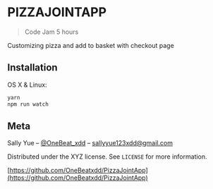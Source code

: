 # PIZZAJOINTAPP

> Code Jam 5 hours

Customizing pizza and add to basket with checkout page

## Installation

OS X & Linux:

```zsh
yarn
npm run watch
```

## Meta

Sally Yue – [@OneBeat_xdd](https://twitter.com/OneBeat_xdd) – sallyyue123xdd@gmail.com

Distributed under the XYZ license. See `LICENSE` for more information.

[https://github.com/OneBeatxdd/PizzaJointApp](https://github.com/OneBeatxdd/PizzaJointApp)
